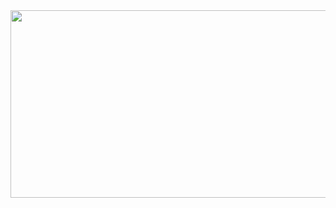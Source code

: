 <a href="https://www.gitanimals.org/en_US?utm_medium=image&utm_source=chqkq&utm_content=farm">
<img
  src="https://render.gitanimals.org/farms/chqkq"
  width="1000"
  height="300"
/>
</a>
